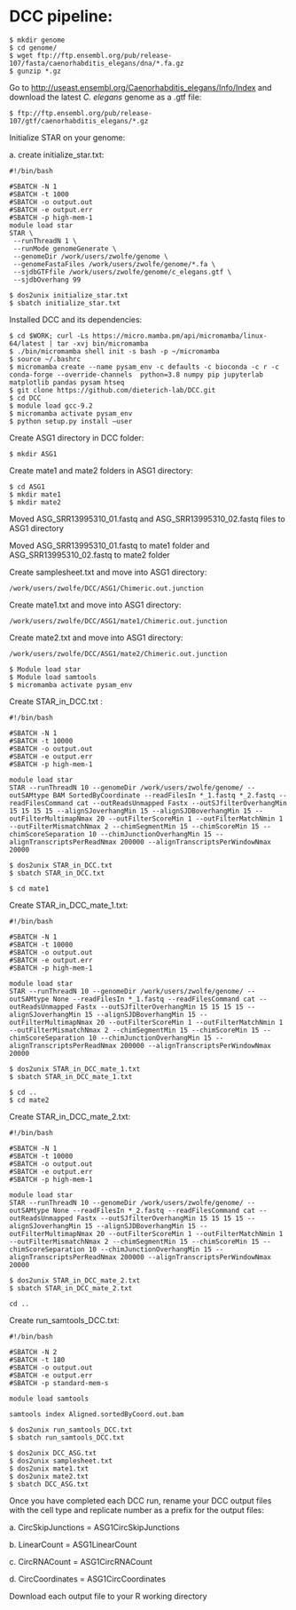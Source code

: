 # DCC pipeline:

 ```
$ mkdir genome
$ cd genome/
$ wget ftp://ftp.ensembl.org/pub/release-107/fasta/caenorhabditis_elegans/dna/*.fa.gz
$ gunzip *.gz
 ```

Go to http://useast.ensembl.org/Caenorhabditis_elegans/Info/Index and download the latest *C. elegans* genome as a .gtf file:

`$ ftp://ftp.ensembl.org/pub/release-107/gtf/caenorhabditis_elegans/*.gz`

Initialize STAR on your genome:

  a.	create initialize_star.txt:
 
```
#!/bin/bash

#SBATCH -N 1
#SBATCH -t 1000
#SBATCH -o output.out
#SBATCH -e output.err
#SBATCH -p high-mem-1
module load star
STAR \
 --runThreadN 1 \
 --runMode genomeGenerate \
 --genomeDir /work/users/zwolfe/genome \
 --genomeFastaFiles /work/users/zwolfe/genome/*.fa \
 --sjdbGTFfile /work/users/zwolfe/genome/c_elegans.gtf \
 --sjdbOverhang 99
```
 
```
$ dos2unix initialize_star.txt
$ sbatch initialize_star.txt
 ```
  
Installed DCC and its dependencies:

```
$ cd $WORK; curl -Ls https://micro.mamba.pm/api/micromamba/linux-64/latest | tar -xvj bin/micromamba
$ ./bin/micromamba shell init -s bash -p ~/micromamba
$ source ~/.bashrc
$ micromamba create --name pysam_env -c defaults -c bioconda -c r -c conda-forge --override-channels  python=3.8 numpy pip jupyterlab matplotlib pandas pysam htseq
$ git clone https://github.com/dieterich-lab/DCC.git
$ cd DCC
$ module load gcc-9.2
$ micromamba activate pysam_env
$ python setup.py install –user
 ```

Create ASG1 directory in DCC folder:

`$ mkdir ASG1`

Create mate1 and mate2 folders in ASG1 directory:

```
$ cd ASG1
$ mkdir mate1
$ mkdir mate2
 ```

Moved ASG_SRR13995310_01.fastq and ASG_SRR13995310_02.fastq files to ASG1 directory

Moved ASG_SRR13995310_01.fastq to mate1 folder and ASG_SRR13995310_02.fastq to mate2 folder

Create samplesheet.txt  and move into ASG1 directory:

```
/work/users/zwolfe/DCC/ASG1/Chimeric.out.junction
```

Create mate1.txt  and move into ASG1 directory:

```
/work/users/zwolfe/DCC/ASG1/mate1/Chimeric.out.junction
```

Create mate2.txt  and move into ASG1 directory:

```
/work/users/zwolfe/DCC/ASG1/mate2/Chimeric.out.junction
```
```
$ Module load star
$ Module load samtools
$ micromamba activate pysam_env
```

Create STAR_in_DCC.txt :

```
#!/bin/bash

#SBATCH -N 1
#SBATCH -t 10000
#SBATCH -o output.out
#SBATCH -e output.err
#SBATCH -p high-mem-1

module load star
STAR --runThreadN 10 --genomeDir /work/users/zwolfe/genome/ --outSAMtype BAM SortedByCoordinate --readFilesIn *_1.fastq *_2.fastq --readFilesCommand cat --outReadsUnmapped Fastx --outSJfilterOverhangMin 15 15 15 15 --alignSJoverhangMin 15 --alignSJDBoverhangMin 15 --outFilterMultimapNmax 20 --outFilterScoreMin 1 --outFilterMatchNmin 1 --outFilterMismatchNmax 2 --chimSegmentMin 15 --chimScoreMin 15 --chimScoreSeparation 10 --chimJunctionOverhangMin 15 --alignTranscriptsPerReadNmax 200000 --alignTranscriptsPerWindowNmax 20000 
```

```
$ dos2unix STAR_in_DCC.txt
$ sbatch STAR_in_DCC.txt
```

```
$ cd mate1
```

Create STAR_in_DCC_mate_1.txt:

```
#!/bin/bash

#SBATCH -N 1
#SBATCH -t 10000
#SBATCH -o output.out
#SBATCH -e output.err
#SBATCH -p high-mem-1

module load star
STAR --runThreadN 10 --genomeDir /work/users/zwolfe/genome/ --outSAMtype None --readFilesIn *_1.fastq --readFilesCommand cat --outReadsUnmapped Fastx --outSJfilterOverhangMin 15 15 15 15 --alignSJoverhangMin 15 --alignSJDBoverhangMin 15 --outFilterMultimapNmax 20 --outFilterScoreMin 1 --outFilterMatchNmin 1 --outFilterMismatchNmax 2 --chimSegmentMin 15 --chimScoreMin 15 --chimScoreSeparation 10 --chimJunctionOverhangMin 15 --alignTranscriptsPerReadNmax 200000 --alignTranscriptsPerWindowNmax 20000 
```

```
$ dos2unix STAR_in_DCC_mate_1.txt
$ sbatch STAR_in_DCC_mate_1.txt
```

```
$ cd .. 
$ cd mate2
```

Create STAR_in_DCC_mate_2.txt:

```
#!/bin/bash

#SBATCH -N 1
#SBATCH -t 10000
#SBATCH -o output.out
#SBATCH -e output.err
#SBATCH -p high-mem-1

module load star
STAR --runThreadN 10 --genomeDir /work/users/zwolfe/genome/ --outSAMtype None --readFilesIn *_2.fastq --readFilesCommand cat --outReadsUnmapped Fastx --outSJfilterOverhangMin 15 15 15 15 --alignSJoverhangMin 15 --alignSJDBoverhangMin 15 --outFilterMultimapNmax 20 --outFilterScoreMin 1 --outFilterMatchNmin 1 --outFilterMismatchNmax 2 --chimSegmentMin 15 --chimScoreMin 15 --chimScoreSeparation 10 --chimJunctionOverhangMin 15 --alignTranscriptsPerReadNmax 200000 --alignTranscriptsPerWindowNmax 20000 
```

```
$ dos2unix STAR_in_DCC_mate_2.txt
$ sbatch STAR_in_DCC_mate_2.txt
```

```
cd .. 
```

Create run_samtools_DCC.txt:

```
#!/bin/bash

#SBATCH -N 2
#SBATCH -t 180
#SBATCH -o output.out
#SBATCH -e output.err
#SBATCH -p standard-mem-s

module load samtools

samtools index Aligned.sortedByCoord.out.bam
```

```
$ dos2unix run_samtools_DCC.txt
$ sbatch run_samtools_DCC.txt
```

```
$ dos2unix DCC_ASG.txt 
$ dos2unix samplesheet.txt
$ dos2unix mate1.txt
$ dos2unix mate2.txt
$ sbatch DCC_ASG.txt 
```

Once you have completed each DCC run, rename your DCC output files with the cell type and replicate number as a prefix for the output files:

a.	CircSkipJunctions = ASG1CircSkipJunctions

b.	LinearCount = ASG1LinearCount

c.	CircRNACount = ASG1CircRNACount

d.	CircCoordinates = ASG1CircCoordinates

Download each output file to your R working directory
